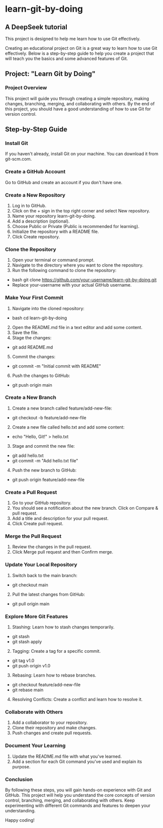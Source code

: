 # learn-git-by-doing

## A DeepSeek tutorial

This project is designed to help me learn how to use Git effectively.

Creating an educational project on Git is a great way to learn how to use Git effectively. Below is a step-by-step guide to help you create a project that will teach you the basics and some advanced features of Git.

## Project: "Learn Git by Doing"

### Project Overview

This project will guide you through creating a simple repository, making changes, branching, merging, and collaborating with others. By the end of this project, you should have a good understanding of how to use Git for version control.

## Step-by-Step Guide

### Install Git

If you haven't already, install Git on your machine. You can download it from git-scm.com.

### Create a GitHub Account

Go to GitHub and create an account if you don't have one.

### Create a New Repository

1. Log in to GitHub.
2. Click on the + sign in the top right corner and select New repository.
3. Name your repository learn-git-by-doing.
4. Add a description (optional).
5. Choose Public or Private (Public is recommended for learning).
6. Initialize the repository with a README file.
7. Click Create repository.

### Clone the Repository

1. Open your terminal or command prompt.
2. Navigate to the directory where you want to clone the repository.
3. Run the following command to clone the repository:
- bash git clone https://github.com/your-username/learn-git-by-doing.git
- Replace your-username with your actual GitHub username.

### Make Your First Commit

1. Navigate into the cloned repository:
- bash cd learn-git-by-doing
2. Open the README.md file in a text editor and add some content.
3. Save the file.
4. Stage the changes:
- git add README.md
5. Commit the changes:
- git commit -m "Initial commit with README"
6. Push the changes to GitHub:
- git push origin main

### Create a New Branch

1. Create a new branch called feature/add-new-file:
- git checkout -b feature/add-new-file
2. Create a new file called hello.txt and add some content:
- echo "Hello, Git!" > hello.txt
3. Stage and commit the new file:
- git add hello.txt
- git commit -m "Add hello.txt file"
4. Push the new branch to GitHub:
- git push origin feature/add-new-file

### Create a Pull Request

1. Go to your GitHub repository.
2. You should see a notification about the new branch. Click on Compare & pull request.
3. Add a title and description for your pull request.
4. Click Create pull request.

### Merge the Pull Request

1. Review the changes in the pull request.
2. Click Merge pull request and then Confirm merge.

### Update Your Local Repository

1. Switch back to the main branch:
- git checkout main
2. Pull the latest changes from GitHub:
- git pull origin main

### Explore More Git Features

1. Stashing: Learn how to stash changes temporarily.
- git stash
- git stash apply
2. Tagging: Create a tag for a specific commit.
- git tag v1.0
- git push origin v1.0
3. Rebasing: Learn how to rebase branches.
- git checkout feature/add-new-file
- git rebase main
4. Resolving Conflicts: Create a conflict and learn how to resolve it.

### Collaborate with Others

1. Add a collaborator to your repository.
2. Clone their repository and make changes.
3. Push changes and create pull requests.

### Document Your Learning

1. Update the README.md file with what you've learned.
2. Add a section for each Git command you've used and explain its purpose.

### Conclusion
By following these steps, you will gain hands-on experience with Git and GitHub. This project will help you understand the core concepts of version control, branching, merging, and collaborating with others. Keep experimenting with different Git commands and features to deepen your understanding.

Happy coding!